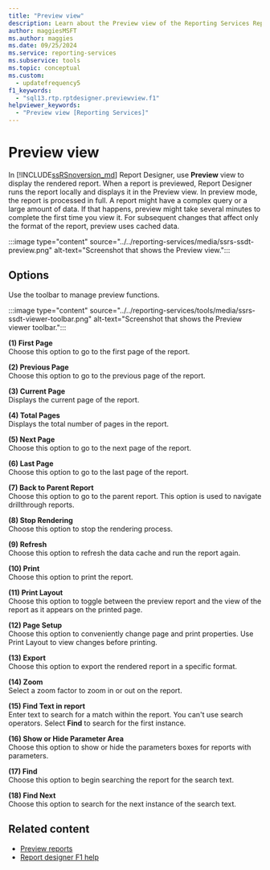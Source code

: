 ```yaml
---
title: "Preview view"
description: Learn about the Preview view of the Reporting Services Report Designer where you view a display of your rendered report.
author: maggiesMSFT
ms.author: maggies
ms.date: 09/25/2024
ms.service: reporting-services
ms.subservice: tools
ms.topic: conceptual
ms.custom:
  - updatefrequency5
f1_keywords:
  - "sql13.rtp.rptdesigner.previewview.f1"
helpviewer_keywords:
  - "Preview view [Reporting Services]"
---
```

# Preview view
In [!INCLUDE[ssRSnoversion_md](../../includes/ssrsnoversion-md.md)] Report Designer, use **Preview** view to display the rendered report. When a report is previewed, Report Designer runs the report locally and displays it in the Preview view. In preview mode, the report is processed in full. A report might have a complex query or a large amount of data. If that happens, preview might take several minutes to complete the first time you view it. For subsequent changes that affect only the format of the report, preview uses cached data.

:::image type="content" source="../../reporting-services/media/ssrs-ssdt-preview.png" alt-text="Screenshot that shows the Preview view.":::
  
## Options  
 Use the toolbar to manage preview functions.  

:::image type="content" source="../../reporting-services/tools/media/ssrs-ssdt-viewer-toolbar.png" alt-text="Screenshot that shows the Preview viewer toolbar.":::


 **(1) First Page**  
 Choose this option to go to the first page of the report.  
  
 **(2) Previous Page**  
 Choose this option to go to the previous page of the report.  
  
 **(3) Current Page**  
 Displays the current page of the report.  
  
 **(4) Total Pages**  
 Displays the total number of pages in the report.  
  
 **(5) Next Page**  
 Choose this option to go to the next page of the report.  
  
 **(6) Last Page**  
 Choose this option to go to the last page of the report.  
  
 **(7) Back to Parent Report**  
 Choose this option to go to the parent report. This option is used to navigate drillthrough reports.  
  
 **(8) Stop Rendering**  
 Choose this option to stop the rendering process.  
  
 **(9) Refresh**  
 Choose this option to refresh the data cache and run the report again.  
  
 **(10) Print**  
 Choose this option to print the report.  
  
 **(11) Print Layout**  
 Choose this option to toggle between the preview report and the view of the report as it appears on the printed page.  
  
 **(12) Page Setup**  
 Choose this option to conveniently change page and print properties. Use Print Layout to view changes before printing.  
  
 **(13) Export**  
 Choose this option to export the rendered report in a specific format.  
  
 **(14) Zoom**  
 Select a zoom factor to zoom in or out on the report.  
  
 **(15) Find Text in report**  
 Enter text to search for a match within the report. You can't use search operators. Select **Find** to search for the first instance.  

 **(16) Show or Hide Parameter Area**  
 Choose this option to show or hide the parameters boxes for reports with parameters.
 
 **(17) Find**  
 Choose this option to begin searching the report for the search text.  
  
 **(18) Find Next**  
 Choose this option to search for the next instance of the search text.  
  
## Related content

- [Preview reports](../../reporting-services/reports/previewing-reports.md)
- [Report designer F1 help](../../reporting-services/tools/report-designer-f1-help.md)
